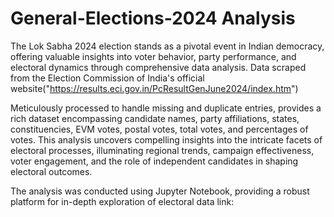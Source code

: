 # General-Elections-2024 Analysis

The Lok Sabha 2024 election stands as a pivotal event in Indian democracy, offering valuable insights into voter behavior, party performance, and electoral dynamics through comprehensive data analysis. 
Data scraped from the Election Commission of India's official website("https://results.eci.gov.in/PcResultGenJune2024/index.htm")

Meticulously processed to handle missing and duplicate entries, provides a rich dataset encompassing candidate names, party affiliations, states, constituencies, EVM votes, postal votes, total votes, and percentages of votes. This analysis uncovers compelling insights into the intricate facets of electoral processes, illuminating regional trends, campaign effectiveness, voter engagement, and the role of independent candidates in shaping electoral outcomes.



The analysis was conducted using Jupyter Notebook, providing a robust platform for in-depth exploration of electoral data
link:


